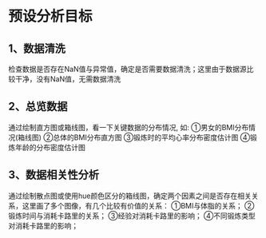 # 预设分析目标

## 1、数据清洗
检查数据是否存在NaN值与异常值，确定是否需要数据清洗；这里由于数据源比较干净，没有NaN值，无需数据清洗

## 2、总览数据
通过绘制直方图或箱线图，看一下关键数据的分布情况, 如:
①男女的BMI分布情况(箱线图)
②总体的BMI分布直方图
③锻炼时的平均心率分布密度估计图
④锻炼年龄的分布密度估计图

## 3、数据相关性分析
通过绘制散点图或使用hue颜色区分的箱线图，确定两个因素之间是否存在相关关系，这里画了多个图像，有几个比较有价值的关系：
①BMI与体脂的关系；
②锻炼时间与消耗卡路里的关系；
③经验对消耗卡路里的影响；
④不同锻炼类型对消耗卡路里的影响；